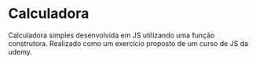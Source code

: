 # Calculadora
Calculadora simples desenvolvida em JS utilizando uma função construtora.
Realizado como um exercício proposto de um curso de JS da udemy.
